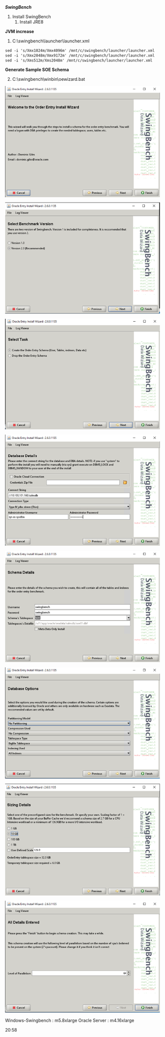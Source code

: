 **_SwingBench_**

1. Install SwingBench
   1. Install JRE8

**JVM increase**

1.  C:\swingbench\launcher\launcher.xml

```
sed -i 's/Xmx1024m/Xmx4096m' /mnt/c/swingbench/launcher/launcher.xml
sed -i 's/Xmx2048m/Xmx9172m' /mnt/c/swingbench/launcher/launcher.xml
sed -i 's/Xms512m/Xms2048m' /mnt/c/swingbench/launcher/launcher.xml
```

**Generate Sample SOE Schema**

2.  C:\swingbench\winbin\oewizard.bat

<kbd> ![GitHub Logo](images/1.png) </kbd>

<kbd> ![GitHub Logo](images/2.png) </kbd>

<kbd> ![GitHub Logo](images/3.png) </kbd>

<kbd> ![GitHub Logo](images/4.png) </kbd>

<kbd> ![GitHub Logo](images/5.png) </kbd>

<kbd> ![GitHub Logo](images/6.png) </kbd>

<kbd> ![GitHub Logo](images/7.png) </kbd>

<kbd> ![GitHub Logo](images/8.png) </kbd>

Windows-Swingbench : m5.8xlarge
Oracle Server : m4.16xlarge

20:58
